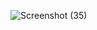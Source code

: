 ![Screenshot (35)](https://user-images.githubusercontent.com/101882303/164917004-469f2d0c-3349-4c3a-883e-7cfb4c1a2e98.png)
